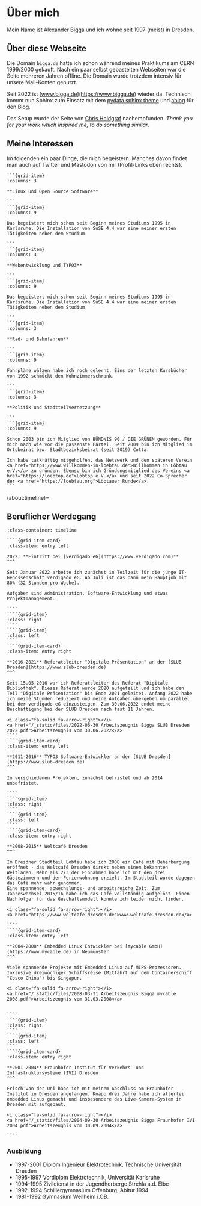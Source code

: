 # Über mich

Mein Name ist Alexander Bigga und ich wohne seit 1997 (meist) in Dresden.

## Über diese Webseite

Die Domain `bigga.de` hatte ich schon während meines Praktikums am CERN 1999/2000 gekauft. Nach ein paar selbst gebastelten Webseiten war die Seite mehreren Jahren offline. Die Domain wurde trotzdem intensiv für unsere Mail-Konten genutzt.

Seit 2022 ist [www.bigga.de](https://www.bigga.de) wieder da. Technisch kommt nun Sphinx zum Einsatz mit dem [pydata sphinx theme](https://pydata-sphinx-theme.readthedocs.io/) und [ablog](https://ablog.readthedocs.io/) für den Blog.

Das Setup wurde der Seite von [Chris Holdgraf](https://chrisholdgraf.com/) nachempfunden. _Thank you for your work which inspired me, to do something similar_.

## Meine Interessen

Im folgenden ein paar Dinge, die mich begeistern. Manches davon findet man auch auf Twitter und Mastodon von mir (Profil-Links oben rechts).

````{grid}
```{grid-item}
:columns: 3

**Linux und Open Source Software**

```
```{grid-item}
:columns: 9

Das begeistert mich schon seit Beginn meines Studiums 1995 in Karlsruhe. Die Installation von SuSE 4.4 war eine meiner ersten Tätigkeiten neben dem Studium.

```
```{grid-item}
:columns: 3

**Webentwicklung und TYPO3**

```
```{grid-item}
:columns: 9

Das begeistert mich schon seit Beginn meines Studiums 1995 in Karlsruhe. Die Installation von SuSE 4.4 war eine meiner ersten Tätigkeiten neben dem Studium.

```
```{grid-item}
:columns: 3

**Rad- und Bahnfahren**

```
```{grid-item}
:columns: 9

Fahrpläne wälzen habe ich noch gelernt. Eins der letzten Kursbücher von 1992 schmückt den Wohnzimmerschrank.

```
```{grid-item}
:columns: 3

**Politik und Stadtteilvernetzung**

```
```{grid-item}
:columns: 9

Schon 2003 bin ich Mitglied von BÜNDNIS 90 / DIE GRÜNEN geworden. Für mich nach wie vor die passenste Partei. Seit 2009 bin ich Mitglied im Ortsbeirat bzw. Stadtbezirksbeirat (seit 2019) Cotta.

Ich habe tatkräftig mitgeholfen, das Netzwerk und den späteren Verein <a href="https://www.willkommen-in-loebtau.de">Willkommen in Löbtau e.V.</a> zu gründen. Ebenso bin ich Gründungsmitglied des Vereins <a href="https://loebtop.de">Löbtop e.V.</a> und seit 2022 Co-Sprecher der <a href="https://loebtau.org">Löbtauer Runde</a>.
```
````

(about:timeline)=

## Beruflicher Werdegang

`````{grid} 2
:class-container: timeline

````{grid-item-card}
:class-item: entry left

2022: **Eintritt bei [verdigado eG](https://www.verdigado.com)**
^^^

Seit Januar 2022 arbeite ich zunächst in Teilzeit für die junge IT-Genossenschaft verdigado eG. Ab Juli ist das dann mein Hauptjob mit 80% (32 Stunden pro Woche).

Aufgaben sind Administration, Software-Entwicklung und etwas Projektmanagement.

````
````{grid-item}
:class: right
````
````{grid-item}
:class: left
````
````{grid-item-card}
:class-item: entry right

**2016-2021** Referatsleiter "Digitale Präsentation" an der [SLUB Dresden](https://www.slub-dresden.de)
^^^

Seit 15.05.2016 war ich Referatsleiter des Referat "Digitale Bibliothek". Dieses Referat wurde 2020 aufgeteilt und ich habe den Teil "Digitale Präsentation" bis Ende 2021 geleitet. Anfang 2022 habe ich meine Stunden reduziert und meine Aufgaben übergeben um parallel bei der verdigado eG einzusteigen. Zum 30.06.2022 endet meine Beschäftigung bei der SLUB Dresden nach fast 11 Jahren.

<i class="fa-solid fa-arrow-right"></i>
<a href="/_static/files/2022-06-30 Arbeitszeugnis Bigga SLUB Dresden 2022.pdf">Arbeitszeugnis vom 30.06.2022</a>
````
````{grid-item-card}
:class-item: entry left

**2011-2016** TYPO3 Software-Entwickler an der [SLUB Dresden](https://www.slub-dresden.de)
^^^

In verschiedenen Projekten, zunächst befristet und ab 2014 unbefristet.

````
````{grid-item}
:class: right
````
````{grid-item}
:class: left
````
````{grid-item-card}
:class-item: entry right

**2008-2015** Weltcafé Dresden
^^^

Im Dresdner Stadtteil Löbtau habe ich 2008 ein Café mit Beherbergung eröffnet - das Weltcafé Dresden direkt neben einem bekannten Weltladen. Mehr als 2/3 der Einnahmen habe ich mit den drei Gästezimmern und der Ferienwohnung erzielt. Im Stadtteil wurde dagegen das Café mehr wahr genommen.
Eine spannende, abwechslungs- und arbeitsreiche Zeit. Zum Jahreswechsel 2015/16 habe ich das Café vollständig aufgelöst. Einen Nachfolger für das Geschäftsmodell konnte ich leider nicht finden.

<i class="fa-solid fa-arrow-right"></i>
<a href="https://www.weltcafe-dresden.de">www.weltcafe-dresden.de</a>

````
````{grid-item-card}
:class-item: entry left

**2004-2008** Embedded Linux Entwickler bei [mycable GmbH](https://www.mycable.de) in Neumünster
^^^

Viele spannende Projekte mit Embedded Linux auf MIPS-Prozessoren. Inklusive dreiwöchiger Schiffsreise (Mitfahrt auf dem Containerschiff "Cosco China") bis Singapur.

<i class="fa-solid fa-arrow-right"></i>
<a href="/_static/files/2008-03-31 Arbeitszeugnis Bigga mycable 2008.pdf">Arbeitszeugnis vom 31.03.2008</a>


````
````{grid-item}
:class: right
````
````{grid-item}
:class: left
````
````{grid-item-card}
:class-item: entry right

**2001-2004** Fraunhofer Institut für Verkehrs- und Infrastruktursysteme (IVI) Dresden
^^^

Frisch von der Uni habe ich mit meinem Abschluss am Fraunhofer Institut in Dresden angefangen. Knapp drei Jahre habe ich allerlei embedded Linux gemacht und insbesondere das Live-Kamera-System in Dresden mit aufgebaut.

<i class="fa-solid fa-arrow-right"></i>
<a href="/_static/files/2004-09-30 Arbeitszeugnis Bigga Fraunhofer IVI 2004.pdf">Arbeitszeugnis vom 30.09.2004</a>

````
`````

### Ausbildung

* 1997-2001 Diplom Ingenieur Elektrotechnik, Technische Universität Dresden
* 1995-1997 Vordiplom Elektrotechnik, Universität Karlsruhe
* 1994-1995 Zivildienst in der Jugendherberge Strehla a.d. Elbe
* 1992-1994 Schillergymnasium Offenburg, Abitur 1994
* 1981-1992 Gymnasium Weilheim i.OB.
